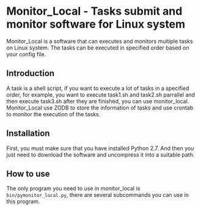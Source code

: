 # Monitor_Local - Tasks submit and monitor software for Linux system
Monitor_Local is a software that can executes and monitors multiple tasks on Linux system. The tasks can be executed in specified order based on your config file.

## Introduction
A task is a shell script, if you want to execute a lot of tasks in a specified order, for example, you want to execute task1.sh and task2.sh parrallel and then execute task3.sh after they are finished, you can use monitor_local.  
Monitor_Local use ZODB to store the information of tasks and use crontab to monitor the execution of the tasks.

## Installation
First, you must make sure that you have installed Python 2.7. And then you just need to download the software and uncompress it into a suitable path.

## How to use
The only program you need to use in monitor_local is `bin/pymonitor_local.py`, there are several subcommands you can use in this program.
